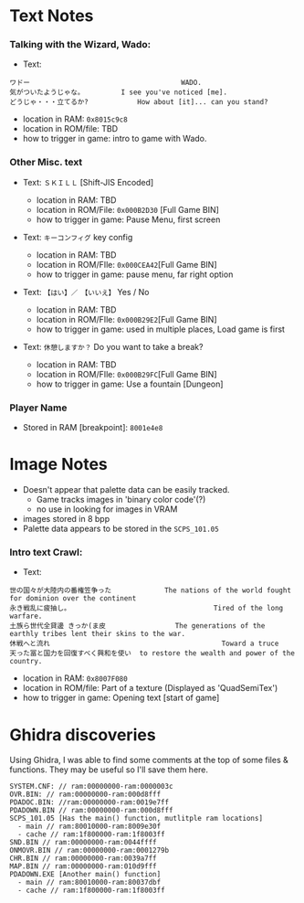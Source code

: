 # Text Notes

### Talking with the Wizard, Wado:
- Text: 
```
ワドー										WADO.
気がついたようじゃな。			I see you've noticed [me].
どうじゃ・・・立てるか?			How about [it]... can you stand?
```
 - location in RAM: `0x8015c9c8`
 - location in ROM/file: TBD
 - how to trigger in game: intro to game with Wado.

### Other Misc. text 
- Text: `ＳＫＩＬＬ` [Shift-JIS Encoded]
	- location in RAM: TBD
 	- location in ROM/File: `0x000B2D30` [Full Game BIN]
  - how to trigger in game: Pause Menu, first screen

- Text: `キーコンフィグ` key config
	- location in RAM: TBD
  - location in ROM/FIle: `0x000CEA42`[Full Game BIN]
  - how to trigger in game: pause menu, far right option

- Text: `【はい】／　【いいえ】` Yes / No
	- location in RAM: TBD
  - location in ROM/FIle: `0x000B29E2`[Full Game BIN]
  - how to trigger in game: used in multiple places, Load game is first

- Text: `休憩しますか？` Do you want to take a break?
	- location in RAM: TBD
  - location in ROM/FIle: `0x000B29FC`[Full Game BIN]
  - how to trigger in game: Use a fountain [Dungeon]

### Player Name
- Stored in RAM [breakpoint]: `8001e4e8`

# Image Notes
- Doesn't appear that palette data can be easily tracked.
  - Game tracks images in 'binary color code'(?)
  - no use in looking for images in VRAM
- images stored in 8 bpp
- Palette data appears to be stored in the `SCPS_101.05`

### Intro text Crawl: 
- Text: 
```
世の国々が大陸内の番権笠争った 			The nations of the world fought for dominion over the continent
永き戦乱に疲抽し。									Tired of the long warfare.
土族ら世代全貸邊 きっか(ま皮 				The generations of the earthly tribes lent their skins to the war.
休戦へと流れ 											Toward a truce
天った冨と国力を回復すべく興和を使い 	to restore the wealth and power of the country.
```
 - location in RAM: `0x8007F080`
 - location in ROM/file: Part of a texture (Displayed as 'QuadSemiTex')
 - how to trigger in game: Opening text [start of game]

# Ghidra discoveries
 Using Ghidra, I was able to find some comments at the top of some files & functions. They may be useful so I'll save them here. 
 ```
 SYSTEM.CNF: // ram:00000000-ram:0000003c 
 OVR.BIN: // ram:00000000-ram:000d8fff 
 PDADOC.BIN: //ram:00000000-ram:0019e7ff 
 PDADOWN.BIN // ram:00000000-ram:000d8fff 
 SCPS_101.05 [Has the main() function, mutlitple ram locations]
   - main // ram:80010000-ram:8009e30f 
   - cache // ram:1f800000-ram:1f8003ff 
 SND.BIN // ram:00000000-ram:0044ffff 
 ONMOVR.BIN // ram:00000000-ram:0001279b 
 CHR.BIN // ram:00000000-ram:0039a7ff 
 MAP.BIN // ram:00000000-ram:010d9fff 
 PDADOWN.EXE [Another main() function]
   - main // ram:80010000-ram:80037dbf 
   - cache // ram:1f800000-ram:1f8003ff 
 ```